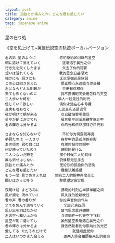 ```yaml
---
layout: post
title: 孤独とか痛みとか，どんな君も感じたい
category: anime
tags: japanese anime
---
```


星の在り処

《空を见上げて~英雄伝説空の轨迹ボーカルバージョン



	君の影 星のように			你的身影如闪烁的星空
	朝に溶けて消えていく			逐渐溶于晨光之中
	行き先を失くしたまま			失去了你的踪影
	想いは溢れてくる			我的思念日益渐浓
	強さにも 弱さにも			无论坚强还是软弱
	この心は向き合えた			愿此颗心永远能与你交融
	君とならどんな明日が			只要有你相伴
	来ても怖くないのに			我不畏惧明天会用怎样的天空
	二人歩いた時を				俩人一起走过的时光
	信じていて欲しい			请你永远在心中珍藏
	真実も嘘もなく				无论真实还是谎言
	夜が明けて朝が来る			也已破晓黎明重现
	星空が朝に溶けても			虽然星空间渐渐融在陈光中
	君の輝きは分かるよ			你的光辉依然那样夺目光彩

	さよならを知らないで			不知你为何要说再见
	夢見たのは 一人きり			在梦中的是孤单的身影
	あの頃の 君の目には			在那时候你的眼中
	何が映っていたの？			映照的是什么
	二人つないだ時を			那个时候二人的羁绊
	誰も消せはしない			仍谁都无法抹去
	孤独とか痛みとか			无论你的孤独你的悲伤
	どんな君も感じたい			我都试着感受
	もう一度 見つめ合えれば	倘若二人的眼神再度交汇
	願いはきっと叶う			那愿望定会实现
	
	夜明け前 まどろみに			拂晓的时刻在半梦半醒之间
	風が頬を 流れていく			风从我的脸颊吹过
	君の声 君の香りが			你的声音你的气味
	全てを包んで満ちていく			全部充满四周
	思い出を羽ばたかせ			放飞思念展开翅膀
	君の空へ舞い上がる			与你同在一片天空下飞翔
	星空が朝に溶けても			虽然星空渐渐溶在晨光之中
	君の輝きは分かるよ			我依然能看到你那灿烂的光芒
	愛してる ただそれだけで			就是如此爱你
	二人はいつかまた会える			原两人终会相距在未知的彼方
